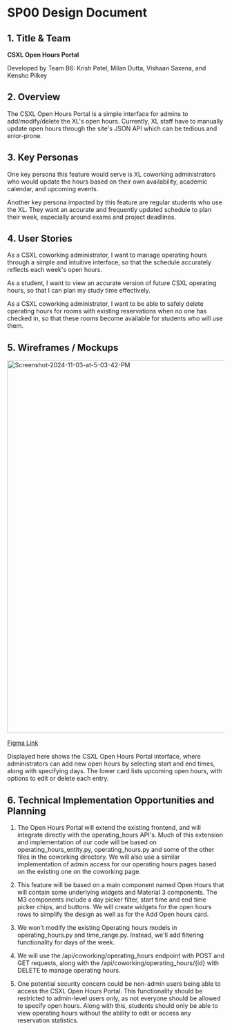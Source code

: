 # SP00 Design Document

## 1. Title & Team

**CSXL Open Hours Portal**

Developed by Team B6: Krish Patel, Milan Dutta, Vishaan Saxena, and Kensho Pilkey

## 2. Overview

The CSXL Open Hours Portal is a simple interface for admins to add/modify/delete the XL's open hours. Currently, XL staff have to manually update open hours through the site's JSON API which can be tedious and error-prone.

## 3. Key Personas

One key persona this feature would serve is XL coworking administrators who would update the hours based on their own availability, academic calendar, and upcoming events.

Another key persona impacted by this feature are regular students who use the XL. They want an accurate and frequently updated schedule to plan their week, especially around exams and project deadlines.

## 4. User Stories

As a CSXL coworking administrator, I want to manage operating hours through a simple and intuitive interface, so that the schedule accurately reflects each week's open hours.

As a student, I want to view an accurate version of future CSXL operating hours, so that I can plan my study time effectively.

As a CSXL coworking administrator, I want to be able to safely delete operating hours for rooms with existing reservations when no one has checked in, so that these rooms become available for students who will use them.

## 5. Wireframes / Mockups

<img width="864" alt="Screenshot-2024-11-03-at-5-03-42-PM" src="https://github.com/user-attachments/assets/570db7bf-b656-41d2-80b2-d016d7cbbb1f">

[Figma Link](https://www.figma.com/design/MXWDMV9kwcRAP8GuvSUfaJ/SP00-Figma?node-id=11-1833&t=uRC0L9EcUH5pwUgX-1)

Displayed here shows the CSXL Open Hours Portal interface, where administrators can add new open hours by selecting start and end times, along with specifying days. The lower card lists upcoming open hours, with options to edit or delete each entry.

## 6. Technical Implementation Opportunities and Planning

1. The Open Hours Portal will extend the existing frontend, and will integrate directly with the operating_hours API's. Much of this extension and implementation of our code will be based on operating_hours_entity.py, operating_hours.py and some of the other files in the coworking directory. We will also use a similar implementation of admin access for our operating hours pages based on the existing one on the coworking page.

2. This feature will be based on a main component named Open Hours that will contain some underlying widgets and Material 3 components. The M3 components include a day picker filter, start time and end time picker chips, and buttons. We will create widgets for the open hours rows to simplify the design as well as for the Add Open hours card.

3. We won’t modify the existing Operating hours models in operating_hours.py and time_range.py. Instead, we'll add filtering functionality for days of the week.

4. We will use the /api/coworking/operating_hours endpoint with POST and GET requests, along with the /api/coworking/operating_hours/{id} with DELETE to manage operating hours.

5. One potential security concern could be non-admin users being able to access the CSXL Open Hours Portal. This functionality should be restricted to admin-level users only, as not everyone should be allowed to specify open hours. Along with this, students should only be able to view operating hours without the ability to edit or access any reservation statistics.
